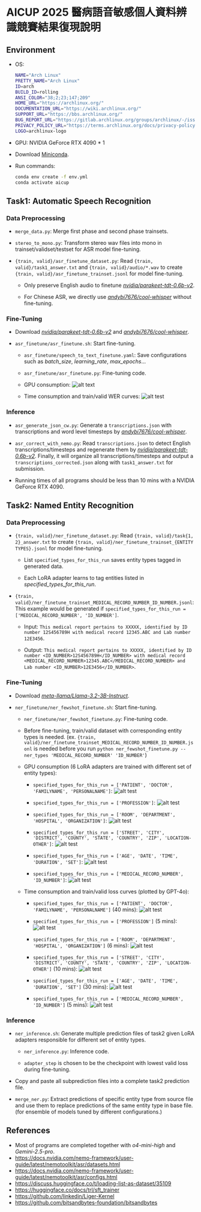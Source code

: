 # AICUP 2025 醫病語音敏感個人資料辨識競賽結果復現說明

## Environment

- OS: 
    ```bash
    NAME="Arch Linux"
    PRETTY_NAME="Arch Linux"
    ID=arch
    BUILD_ID=rolling
    ANSI_COLOR="38;2;23;147;209"
    HOME_URL="https://archlinux.org/"
    DOCUMENTATION_URL="https://wiki.archlinux.org/"
    SUPPORT_URL="https://bbs.archlinux.org/"
    BUG_REPORT_URL="https://gitlab.archlinux.org/groups/archlinux/-/issues"
    PRIVACY_POLICY_URL="https://terms.archlinux.org/docs/privacy-policy/"
    LOGO=archlinux-logo
    ```

- GPU: NVIDIA GeForce RTX 4090 * 1

- Download [Miniconda](https://www.anaconda.com/docs/getting-started/miniconda/install#linux-terminal-installer).

-  Run commands:
    ```bash
    conda env create -f env.yml
    conda activate aicup
    ```

## Task1: Automatic Speech Recognition

### Data Preprocessing

- ```merge_data.py```: Merge first phase and second phase trainsets. 

- ```stereo_to_mono.py```: Transform stereo wav files into mono in trainset/validset/testset for ASR model fine-tuning.

- ```{train, valid}/asr_finetune_dataset.py```: Read ```{train, valid}/task1_answer.txt``` and ```{train, valid}/audio/*.wav``` to create ```{train, valid}/asr_finetune_trainset.jsonl``` for model fine-tuning.
    
    - Only preserve English audio to finetune *[nvidia/parakeet-tdt-0.6b-v2](https://huggingface.co/nvidia/parakeet-tdt-0.6b-v2)*.
    
    - For Chinese ASR, we directly use *[andybi7676/cool-whisper](https://huggingface.co/andybi7676/cool-whisper)* without fine-tuning.

### Fine-Tuning

- Download *[nvidia/parakeet-tdt-0.6b-v2](https://huggingface.co/nvidia/parakeet-tdt-0.6b-v2)* and *[andybi7676/cool-whisper](https://huggingface.co/andybi7676/cool-whisper)*.

- ```asr_finetune/asr_finetune.sh```: Start fine-tuning.

    - ```asr_finetune/speech_to_text_finetune.yaml```: Save configurations such as *batch_size*, *learning_rate*, *max_epochs*...
    
    - ```asr_finetune/asr_finetune.py```: Fine-tuning code.
    
    - GPU consumption: ![alt text](pngs/asr_gpu.png "Title")
    
    - Time consumption and train/valid WER curves: ![alt test](pngs/asr_time_wer.png)

### Inference

- ```asr_generate_json_cw.py```: Generate a ```transcriptions.json``` with transcriptions and word level timesteps by *[andybi7676/cool-whisper](https://huggingface.co/andybi7676/cool-whisper)*.

- ```asr_correct_with_nemo.py```: Read ```transcriptions.json``` to detect English transcriptions/timesteps and regenerate them by *[nvidia/parakeet-tdt-0.6b-v2](https://huggingface.co/nvidia/parakeet-tdt-0.6b-v2)*. Finally, it will organize all transcriptions/timesteps and output a ```transcriptions_corrected.json``` along with ```task1_answer.txt``` for submission.

- Running times of all programs should be less than 10 mins with a NVIDIA GeForce RTX 4090.

## Task2: Named Entity Recognition

### Data Preprocessing

- ```{train, valid}/ner_finetune_dataset.py```: Read ```{train, valid}/task{1, 2}_answer.txt``` to create ```{train, valid}/ner_finetune_trainset_{ENTITY TYPES}.jsonl``` for model fine-tuning.

    - List ```specified_types_for_this_run``` saves entity types tagged in generated data.
    
    - Each LoRA adapter learns to tag entities listed in *specified_types_for_this_run*.

- ```{train, valid}/ner_finetune_trainset_MEDICAL_RECORD_NUMBER_ID_NUMBER.jsonl```: This example would be generated if ```specified_types_for_this_run = ['MEDICAL_RECORD_NUMBER', 'ID_NUMBER']```.
    
    - Input: ```This medical report pertains to XXXXX, identified by ID number 12S456789H with medical record 12345.ABC and Lab number 12E3456```.

    - Output: ```This medical report pertains to XXXXX, identified by ID number <ID_NUMBER>12S456789H</ID_NUMBER> with medical record <MEDICAL_RECORD_NUMBER>12345.ABC</MEDICAL_RECORD_NUMBER> and Lab number <ID_NUMBER>12E3456</ID_NUMBER>```.


### Fine-Tuning

- Download *[meta-llama/Llama-3.2-3B-Instruct](https://huggingface.co/meta-llama/Llama-3.2-3B-Instruct)*.

- ```ner_finetune/ner_fewshot_finetune.sh```: Start fine-tuning.

    - ```ner_finetune/ner_fewshot_finetune.py```: Fine-tuning code.

    - Before fine-tuning, train/valid dataset with corresponding entity types is needed. (ex. ```{train, valid}/ner_finetune_trainset_MEDICAL_RECORD_NUMBER_ID_NUMBER.jsonl``` is needed before you run ```python ner_fewshot_finetune.py --ner_types 'MEDICAL_RECORD_NUMBER' 'ID_NUMBER'```)

    - GPU consumption (6 LoRA adapters are trained with different set of entity types):

        - ```specified_types_for_this_run = ['PATIENT', 'DOCTOR', 'FAMILYNAME', 'PERSONALNAME']```: ![alt test](pngs/ner_gpu_PATIENT_DOCTOR_FAMILYNAME_PERSONALNAME.png)

        - ```specified_types_for_this_run = ['PROFESSION']```: ![alt test](pngs/ner_gpu_PROFESSION.png)

        - ```specified_types_for_this_run = ['ROOM', 'DEPARTMENT', 'HOSPITAL', 'ORGANIZATION']```: ![alt test](pngs/ner_gpu_ROOM_DEPARTMENT_HOSPITAL_ORGANIZATION.png)

        - ```specified_types_for_this_run = ['STREET', 'CITY', 'DISTRICT', 'COUNTY', 'STATE', 'COUNTRY', 'ZIP', 'LOCATION-OTHER']```: ![alt test](pngs/ner_gpu_STREET_CITY_DISTRICT_COUNTY_STATE_COUNTRY_ZIP_LOCATION-OTHER.png)

        - ```specified_types_for_this_run = ['AGE', 'DATE', 'TIME', 'DURATION', 'SET']```: ![alt test](pngs/ner_gpu_AGE_DATE_TIME_DURATION_SET.png)

        - ```specified_types_for_this_run = ['MEDICAL_RECORD_NUMBER', 'ID_NUMBER']```: ![alt test](pngs/ner_gpu_MEDICAL_RECORD_NUMBER_ID_NUMBER.png)

    - Time consumption and train/valid loss curves (plotted by GPT-4o): 
        - ```specified_types_for_this_run = ['PATIENT', 'DOCTOR', 'FAMILYNAME', 'PERSONALNAME']``` (40 mins): ![alt test](pngs/ner_loss_PATIENT_DOCTOR_FAMILYNAME_PERSONALNAME.png)

        - ```specified_types_for_this_run = ['PROFESSION']``` (5 mins): ![alt test](pngs/ner_loss_PROFESSION.png)

        - ```specified_types_for_this_run = ['ROOM', 'DEPARTMENT', 'HOSPITAL', 'ORGANIZATION']``` (6 mins): ![alt test](pngs/ner_loss_ROOM_DEPARTMENT_HOSPITAL_ORGANIZATION.png)

        - ```specified_types_for_this_run = ['STREET', 'CITY', 'DISTRICT', 'COUNTY', 'STATE', 'COUNTRY', 'ZIP', 'LOCATION-OTHER']``` (10 mins): ![alt test](pngs/ner_loss_STREET_CITY_DISTRICT_COUNTY_STATE_COUNTRY_ZIP_LOCATION-OTHER.png)

        - ```specified_types_for_this_run = ['AGE', 'DATE', 'TIME', 'DURATION', 'SET']``` (30 mins): ![alt test](pngs/ner_loss_AGE_DATE_TIME_DURATION_SET.png)

        - ```specified_types_for_this_run = ['MEDICAL_RECORD_NUMBER', 'ID_NUMBER']``` (5 mins): ![alt test](pngs/ner_loss_MEDICAL_RECORD_NUMBER_ID_NUMBER.png)

### Inference

- ```ner_inference.sh```: Generate multiple prediction files of task2 given LoRA adapters responsible for different set of entity types.
    
    - ```ner_inference.py```: Inference code.

    - ```adapter_step``` is chosen to be the checkpoint with lowest valid loss during fine-tuning.

- Copy and paste all subprediction files into a complete task2 prediction file.

- ```merge_ner.py```: Extract predictions of specific entity type from source file and use them to replace predictions of the same entity type in base file. (for ensemble of models tuned by different configurations.)

## References

- Most of programs are completed together with *o4-mini-high* and *Gemini-2.5-pro*.
- https://docs.nvidia.com/nemo-framework/user-guide/latest/nemotoolkit/asr/datasets.html
- https://docs.nvidia.com/nemo-framework/user-guide/latest/nemotoolkit/asr/configs.html
- https://discuss.huggingface.co/t/loading-list-as-dataset/35109
- https://huggingface.co/docs/trl/sft_trainer
- https://github.com/linkedin/Liger-Kernel
- https://github.com/bitsandbytes-foundation/bitsandbytes